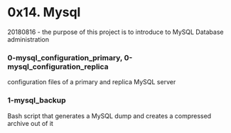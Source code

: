 # 0x14. Mysql

20180816 - the purpose of this project is to introduce to MySQL Database administration

### 0-mysql_configuration_primary, 0-mysql_configuration_replica
configuration files of a primary and replica MySQL server

### 1-mysql_backup
Bash script that generates a MySQL dump and creates a compressed archive out of it
